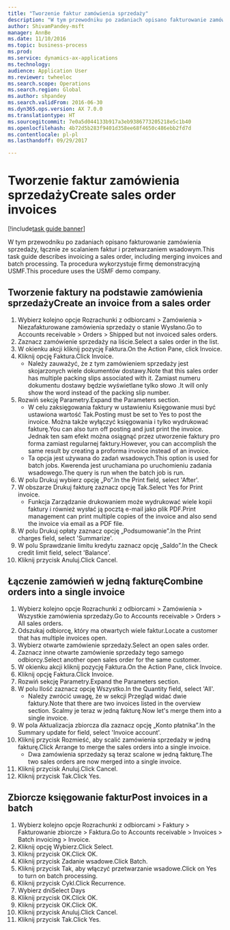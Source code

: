 ```yaml
--- 
title: "Tworzenie faktur zamówienia sprzedaży"
description: "W tym przewodniku po zadaniach opisano fakturowanie zamówienia sprzedaży, łącznie ze scalaniem faktur i przetwarzaniem wsadowym."
author: ShivamPandey-msft
manager: AnnBe
ms.date: 11/10/2016
ms.topic: business-process
ms.prod: 
ms.service: dynamics-ax-applications
ms.technology: 
audience: Application User
ms.reviewer: twheeloc
ms.search.scope: Operations
ms.search.region: Global
ms.author: shpandey
ms.search.validFrom: 2016-06-30
ms.dyn365.ops.version: AX 7.0.0
ms.translationtype: HT
ms.sourcegitcommit: 7e0a5d044133b917a3eb9386773205218e5c1b40
ms.openlocfilehash: 4b72d5b283f9401d358ee68f4650c486ebb2fd7d
ms.contentlocale: pl-pl
ms.lasthandoff: 09/29/2017

---
```

# <a name="create-sales-order-invoices"></a><span data-ttu-id="e654e-103">Tworzenie faktur zamówienia sprzedaży</span><span class="sxs-lookup"><span data-stu-id="e654e-103">Create sales order invoices</span></span>

[!include[task guide banner](../../includes/task-guide-banner.md)]

<span data-ttu-id="e654e-104">W tym przewodniku po zadaniach opisano fakturowanie zamówienia sprzedaży, łącznie ze scalaniem faktur i przetwarzaniem wsadowym.</span><span class="sxs-lookup"><span data-stu-id="e654e-104">This task guide describes invoicing a sales order, including merging invoices and batch processing.</span></span> <span data-ttu-id="e654e-105">Ta procedura wykorzystuje firmę demonstracyjną USMF.</span><span class="sxs-lookup"><span data-stu-id="e654e-105">This procedure uses the USMF demo company.</span></span>


## <a name="create-an-invoice-from-a-sales-order"></a><span data-ttu-id="e654e-106">Tworzenie faktury na podstawie zamówienia sprzedaży</span><span class="sxs-lookup"><span data-stu-id="e654e-106">Create an invoice from a sales order</span></span>
1. <span data-ttu-id="e654e-107">Wybierz kolejno opcje Rozrachunki z odbiorcami > Zamówienia > Niezafakturowane zamówienia sprzedaży o stanie Wysłano.</span><span class="sxs-lookup"><span data-stu-id="e654e-107">Go to Accounts receivable > Orders > Shipped but not invoiced sales orders.</span></span>
2. <span data-ttu-id="e654e-108">Zaznacz zamówienie sprzedaży na liście.</span><span class="sxs-lookup"><span data-stu-id="e654e-108">Select a sales order in the list.</span></span> 
3. <span data-ttu-id="e654e-109">W okienku akcji kliknij pozycję Faktura.</span><span class="sxs-lookup"><span data-stu-id="e654e-109">On the Action Pane, click Invoice.</span></span>
4. <span data-ttu-id="e654e-110">Kliknij opcję Faktura.</span><span class="sxs-lookup"><span data-stu-id="e654e-110">Click Invoice.</span></span>
    * <span data-ttu-id="e654e-111">Należy zauważyć, że z tym zamówieniem sprzedaży jest skojarzonych wiele dokumentów dostawy.</span><span class="sxs-lookup"><span data-stu-id="e654e-111">Note that this sales order has multiple packing slips associated with it.</span></span> <span data-ttu-id="e654e-112">Zamiast numeru dokumentu dostawy będzie wyświetlane tylko słowo <multiple>.</span><span class="sxs-lookup"><span data-stu-id="e654e-112">It will only show the word <multiple> instead of the packing slip number.</span></span>  
5. <span data-ttu-id="e654e-113">Rozwiń sekcję Parametry.</span><span class="sxs-lookup"><span data-stu-id="e654e-113">Expand the Parameters section.</span></span>
    * <span data-ttu-id="e654e-114">W celu zaksięgowania faktury w ustawieniu Księgowanie musi być ustawiona wartość Tak.</span><span class="sxs-lookup"><span data-stu-id="e654e-114">Posting must be set to Yes to post the invoice.</span></span> <span data-ttu-id="e654e-115">Można także wyłączyć księgowania i tylko wydrukować fakturę.</span><span class="sxs-lookup"><span data-stu-id="e654e-115">You can also turn off posting and just print the invoice.</span></span> <span data-ttu-id="e654e-116">Jednak ten sam efekt można osiągnąć przez utworzenie faktury pro forma zamiast regularnej faktury.</span><span class="sxs-lookup"><span data-stu-id="e654e-116">However, you can accomplish the same result by creating a proforma invoice instead of an invoice.</span></span>  
    * <span data-ttu-id="e654e-117">Ta opcja jest używana do zadań wsadowych.</span><span class="sxs-lookup"><span data-stu-id="e654e-117">This option is used for batch jobs.</span></span> <span data-ttu-id="e654e-118">Kwerenda jest uruchamiana po uruchomieniu zadania wsadowego.</span><span class="sxs-lookup"><span data-stu-id="e654e-118">The query is run when the batch job is run.</span></span>    
6. <span data-ttu-id="e654e-119">W polu Drukuj wybierz opcję „Po”.</span><span class="sxs-lookup"><span data-stu-id="e654e-119">In the Print field, select 'After'.</span></span>
7. <span data-ttu-id="e654e-120">W obszarze Drukuj fakturę zaznacz opcję Tak.</span><span class="sxs-lookup"><span data-stu-id="e654e-120">Select Yes for Print invoice.</span></span>
    * <span data-ttu-id="e654e-121">Funkcja Zarządzanie drukowaniem może wydrukować wiele kopii faktury i również wysłać ją pocztą e-mail jako plik PDF.</span><span class="sxs-lookup"><span data-stu-id="e654e-121">Print management can print  multiple copies of the invoice and also send the invoice via email as a PDF file.</span></span>  
8. <span data-ttu-id="e654e-122">W polu Drukuj opłaty zaznacz opcję „Podsumowanie”.</span><span class="sxs-lookup"><span data-stu-id="e654e-122">In the Print charges field, select 'Summarize'.</span></span>
9. <span data-ttu-id="e654e-123">W polu Sprawdzanie limitu kredytu zaznacz opcję „Saldo”.</span><span class="sxs-lookup"><span data-stu-id="e654e-123">In the Check credit limit field, select 'Balance'.</span></span>
10. <span data-ttu-id="e654e-124">Kliknij przycisk Anuluj.</span><span class="sxs-lookup"><span data-stu-id="e654e-124">Click Cancel.</span></span>

## <a name="combine-orders-into-a-single-invoice"></a><span data-ttu-id="e654e-125">Łączenie zamówień w jedną fakturę</span><span class="sxs-lookup"><span data-stu-id="e654e-125">Combine orders into a single invoice</span></span>
1. <span data-ttu-id="e654e-126">Wybierz kolejno opcje Rozrachunki z odbiorcami > Zamówienia > Wszystkie zamówienia sprzedaży.</span><span class="sxs-lookup"><span data-stu-id="e654e-126">Go to Accounts receivable > Orders > All sales orders.</span></span>
2. <span data-ttu-id="e654e-127">Odszukaj odbiorcę, który ma otwartych wiele faktur.</span><span class="sxs-lookup"><span data-stu-id="e654e-127">Locate a customer that has multiple invoices open.</span></span>
3. <span data-ttu-id="e654e-128">Wybierz otwarte zamówienie sprzedaży.</span><span class="sxs-lookup"><span data-stu-id="e654e-128">Select an open sales order.</span></span>
4. <span data-ttu-id="e654e-129">Zaznacz inne otwarte zamówienie sprzedaży tego samego odbiorcy.</span><span class="sxs-lookup"><span data-stu-id="e654e-129">Select another open sales order for the same customer.</span></span>
5. <span data-ttu-id="e654e-130">W okienku akcji kliknij pozycję Faktura.</span><span class="sxs-lookup"><span data-stu-id="e654e-130">On the Action Pane, click Invoice.</span></span>
6. <span data-ttu-id="e654e-131">Kliknij opcję Faktura.</span><span class="sxs-lookup"><span data-stu-id="e654e-131">Click Invoice.</span></span>
7. <span data-ttu-id="e654e-132">Rozwiń sekcję Parametry.</span><span class="sxs-lookup"><span data-stu-id="e654e-132">Expand the Parameters section.</span></span>
8. <span data-ttu-id="e654e-133">W polu Ilość zaznacz opcję Wszystko.</span><span class="sxs-lookup"><span data-stu-id="e654e-133">In the Quantity field, select 'All'.</span></span>
    * <span data-ttu-id="e654e-134">Należy zwrócić uwagę, że w sekcji Przegląd widać dwie faktury.</span><span class="sxs-lookup"><span data-stu-id="e654e-134">Note that there are two invoices listed in the overview section.</span></span> <span data-ttu-id="e654e-135">Scalmy je teraz w jedną fakturę.</span><span class="sxs-lookup"><span data-stu-id="e654e-135">Now let's merge them into a single invoice.</span></span>  
9. <span data-ttu-id="e654e-136">W pola Aktualizacja zbiorcza dla zaznacz opcję „Konto płatnika”.</span><span class="sxs-lookup"><span data-stu-id="e654e-136">In the Summary update for field, select 'Invoice account'.</span></span>
10. <span data-ttu-id="e654e-137">Kliknij przycisk Rozmieść, aby scalić zamówienia sprzedaży w jedną fakturę.</span><span class="sxs-lookup"><span data-stu-id="e654e-137">Click Arrange to merge the sales orders into a single invoice.</span></span>
    * <span data-ttu-id="e654e-138">Dwa zamówienia sprzedaży są teraz scalone w jedną fakturę.</span><span class="sxs-lookup"><span data-stu-id="e654e-138">The two sales orders are now merged into a single invoice.</span></span>   
11. <span data-ttu-id="e654e-139">Kliknij przycisk Anuluj.</span><span class="sxs-lookup"><span data-stu-id="e654e-139">Click Cancel.</span></span>
12. <span data-ttu-id="e654e-140">Kliknij przycisk Tak.</span><span class="sxs-lookup"><span data-stu-id="e654e-140">Click Yes.</span></span>

## <a name="post-invoices-in-a-batch"></a><span data-ttu-id="e654e-141">Zbiorcze księgowanie faktur</span><span class="sxs-lookup"><span data-stu-id="e654e-141">Post invoices in a batch</span></span>
1. <span data-ttu-id="e654e-142">Wybierz kolejno opcje Rozrachunki z odbiorcami > Faktury > Fakturowanie zbiorcze > Faktura.</span><span class="sxs-lookup"><span data-stu-id="e654e-142">Go to Accounts receivable > Invoices > Batch invoicing > Invoice.</span></span>
2. <span data-ttu-id="e654e-143">Kliknij opcję Wybierz.</span><span class="sxs-lookup"><span data-stu-id="e654e-143">Click Select.</span></span>
3. <span data-ttu-id="e654e-144">Kliknij przycisk OK.</span><span class="sxs-lookup"><span data-stu-id="e654e-144">Click OK.</span></span>
4. <span data-ttu-id="e654e-145">Kliknij przycisk Zadanie wsadowe.</span><span class="sxs-lookup"><span data-stu-id="e654e-145">Click Batch.</span></span>
5. <span data-ttu-id="e654e-146">Kliknij przycisk Tak, aby włączyć przetwarzanie wsadowe.</span><span class="sxs-lookup"><span data-stu-id="e654e-146">Click on Yes to turn on batch processing.</span></span>
6. <span data-ttu-id="e654e-147">Kliknij przycisk Cykl.</span><span class="sxs-lookup"><span data-stu-id="e654e-147">Click Recurrence.</span></span>
7. <span data-ttu-id="e654e-148">Wybierz dni</span><span class="sxs-lookup"><span data-stu-id="e654e-148">Select Days</span></span>
8. <span data-ttu-id="e654e-149">Kliknij przycisk OK.</span><span class="sxs-lookup"><span data-stu-id="e654e-149">Click OK.</span></span>
9. <span data-ttu-id="e654e-150">Kliknij przycisk OK.</span><span class="sxs-lookup"><span data-stu-id="e654e-150">Click OK.</span></span>
10. <span data-ttu-id="e654e-151">Kliknij przycisk Anuluj.</span><span class="sxs-lookup"><span data-stu-id="e654e-151">Click Cancel.</span></span>
11. <span data-ttu-id="e654e-152">Kliknij przycisk Tak.</span><span class="sxs-lookup"><span data-stu-id="e654e-152">Click Yes.</span></span>


